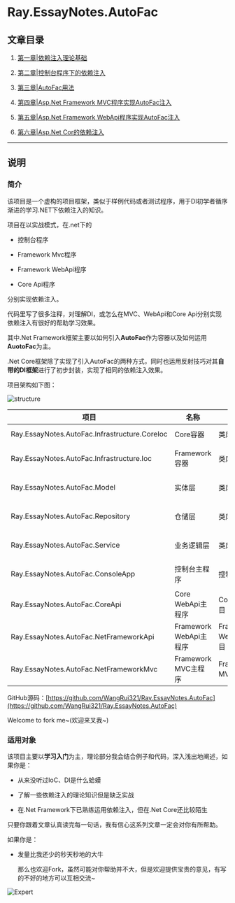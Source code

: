 # Ray.EssayNotes.AutoFac

## 文章目录

1. [第一章|依赖注入理论基础](https://github.com/WangRui321/Ray.EssayNotes.AutoFac/blob/master/docs/1.theory.md)

1. [第二章|控制台程序下的依赖注入](https://github.com/WangRui321/Ray.EssayNotes.AutoFac/blob/master/docs/2.console.md)

1. [第三章|AutoFac用法](https://github.com/WangRui321/Ray.EssayNotes.AutoFac/blob/master/docs/3.autofac.md)

1. [第四章|Asp.Net Framework MVC程序实现AutoFac注入](https://github.com/WangRui321/Ray.EssayNotes.AutoFac/blob/master/docs/4.mvc.md)

1. [第五章|Asp.Net Framework WebApi程序实现AutoFac注入](https://github.com/WangRui321/Ray.EssayNotes.AutoFac/blob/master/docs/5.webapi.md)

1. [第六章|Asp.Net Cor的依赖注入](https://github.com/WangRui321/Ray.EssayNotes.AutoFac/blob/master/docs/6.core.md)

---

## 说明

### 简介

该项目是一个虚构的项目框架，类似于样例代码或者测试程序，用于DI初学者循序渐进的学习.NET下依赖注入的知识。

项目在以实战模式，在.net下的

* 控制台程序

* Framework Mvc程序

* Framework WebApi程序

* Core Api程序

分别实现依赖注入。

代码里写了很多注释，对理解DI，或怎么在MVC、WebApi和Core Api分别实现依赖注入有很好的帮助学习效果。

其中.Net Framework框架主要以如何引入**AutoFac**作为容器以及如何运用**AuotoFac**为主。

.Net Core框架除了实现了引入AutoFac的两种方式，同时也运用反射技巧对其**自带的DI框架**进行了初步封装，实现了相同的依赖注入效果。

项目架构如下图：

![structure](https://img2018.cnblogs.com/blog/1327955/201907/1327955-20190704172315934-1174377068.png)

| 项目 | 名称 | 类型 | 框架 |
| --- | --- | --- | --- |
| Ray.EssayNotes.AutoFac.Infrastructure.CoreIoc | Core容器 | 类库 | .NET Core 2.2 |
| Ray.EssayNotes.AutoFac.Infrastructure.Ioc | Framework容器 | 类库 | .NET Framework 4.5 |
| Ray.EssayNotes.AutoFac.Model | 实体层 | 类库 | .NET Framework 4.5 |
| Ray.EssayNotes.AutoFac.Repository | 仓储层 | 类库 | .NET Framework 4.5 |
| Ray.EssayNotes.AutoFac.Service | 业务逻辑层 | 类库 | .NET Framework 4.5 |
| Ray.EssayNotes.AutoFac.ConsoleApp | 控制台主程序 | 控制台项目 | .NET Framework 4.5 |
| Ray.EssayNotes.AutoFac.CoreApi | Core WebApi主程序 | Core Api项目 | .NET Core 2.2 |
| Ray.EssayNotes.AutoFac.NetFrameworkApi | Framework WebApi主程序 | Framework WebApi项目 | .NET Framework 4.5 |
| Ray.EssayNotes.AutoFac.NetFrameworkMvc | Framework MVC主程序 | Framework MVC项目 | .NET Framework 4.5 |

GitHub源码：[https://github.com/WangRui321/Ray.EssayNotes.AutoFac](https://github.com/WangRui321/Ray.EssayNotes.AutoFac)

Welcome to fork me~(欢迎来叉我~)

### 适用对象

该项目主要以**学习入门**为主，理论部分我会结合例子和代码，深入浅出地阐述，如果你是：

* 从来没听过IoC、DI是什么蛤蟆

* 了解一些依赖注入的理论知识但是缺乏实战

* 在.Net Framework下已熟练运用依赖注入，但在.Net Core还比较陌生

只要你跟着文章认真读完每一句话，我有信心这系列文章一定会对你有所帮助。

如果你是：

* 发量比我还少的秒天秒地的大牛

	那么也欢迎Fork，虽然可能对你帮助并不大，但是欢迎提供宝贵的意见，有写的不好的地方可以互相交流~

![Expert](https://img2018.cnblogs.com/blog/1327955/201907/1327955-20190704170034980-1208556913.jpg)

